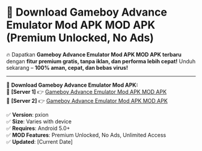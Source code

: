 # 🚀 Download Gameboy Advance Emulator Mod APK MOD APK (Premium Unlocked, No Ads)  

🔥 Dapatkan **Gameboy Advance Emulator Mod APK MOD APK terbaru** dengan **fitur premium gratis, tanpa iklan, dan performa lebih cepat!** Unduh sekarang – **100% aman, cepat, dan bebas virus!**  

---


🔽 **Download Gameboy Advance Emulator Mod APK:**  
🔹 **[Server 1]** 👉 [Gameboy Advance Emulator Mod APK MOD APK](https://apkcomod.com?title=Gameboy_Advance_Emulator_Mod_APK)  
🔹 **[Server 2]** 👉 [Gameboy Advance Emulator Mod APK MOD APK](https://apkcomod.com?title=Gameboy_Advance_Emulator_Mod_APK)  


✅ **Version**: pxion  
✅ **Size**: Varies with device  
✅ **Requires**: Android 5.0+  
✅ **MOD Features**: Premium Unlocked, No Ads, Unlimited Access  
✅ **Updated**: [Current Date]  